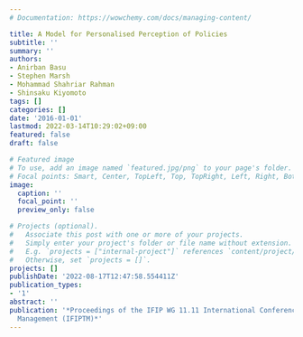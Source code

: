 ```yaml
---
# Documentation: https://wowchemy.com/docs/managing-content/

title: A Model for Personalised Perception of Policies
subtitle: ''
summary: ''
authors:
- Anirban Basu
- Stephen Marsh
- Mohammad Shahriar Rahman
- Shinsaku Kiyomoto
tags: []
categories: []
date: '2016-01-01'
lastmod: 2022-03-14T10:29:02+09:00
featured: false
draft: false

# Featured image
# To use, add an image named `featured.jpg/png` to your page's folder.
# Focal points: Smart, Center, TopLeft, Top, TopRight, Left, Right, BottomLeft, Bottom, BottomRight.
image:
  caption: ''
  focal_point: ''
  preview_only: false

# Projects (optional).
#   Associate this post with one or more of your projects.
#   Simply enter your project's folder or file name without extension.
#   E.g. `projects = ["internal-project"]` references `content/project/deep-learning/index.md`.
#   Otherwise, set `projects = []`.
projects: []
publishDate: '2022-08-17T12:47:58.554411Z'
publication_types:
- '1'
abstract: ''
publication: '*Proceedings of the IFIP WG 11.11 International Conference on Trust
  Management (IFIPTM)*'
---
```


